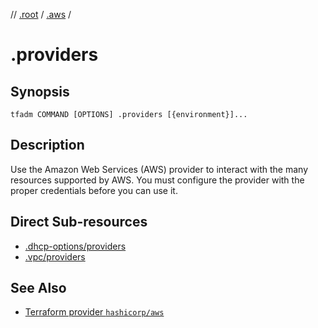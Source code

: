 // [.root] / [.aws] /

# .providers

## Synopsis

```
tfadm COMMAND [OPTIONS] .providers [{environment}]...
```

## Description

Use the Amazon Web Services (AWS) provider to interact with the many resources supported by AWS. You must configure the provider with the proper credentials before you can use it.

## Direct Sub-resources

- [.dhcp-options/providers](.dhcp-options/providers.md)
- [.vpc/providers](.vpc/providers.md)

## See Also

- [Terraform provider `hashicorp/aws`](https://registry.terraform.io/providers/hashicorp/aws/latest)

[.aws]: README.md
[.root]: ../../../.tfadm/resources/README.md

